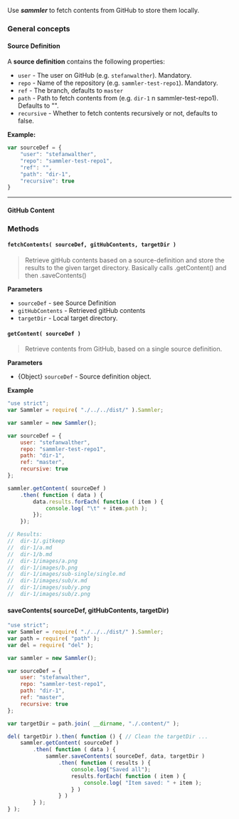 Use ***sammler*** to fetch contents from GitHub to store them locally.

### General concepts

#### Source Definition
A **source definition** contains the following properties:

- `user` - The user on GitHub (e.g. `stefanwalther`). Mandatory.
- `repo` - Name of the repository (e.g. `sammler-test-repo1`). Mandatory.
- `ref` - The branch, defaults to `master`
- `path` - Path to fetch contents from (e.g. `dir-1` n sammler-test-repo1). Defaults to "".
- `recursive` - Whether to fetch contents recursively or not, defaults to false.

**Example:**

```js
var sourceDef = {
	"user": "stefanwalther",
	"repo": "sammler-test-repo1",
	"ref": "",
	"path": "dir-1",
	"recursive": true
}
```
---
#### GitHub Content


### Methods

#### `fetchContents( sourceDef, gitHubContents, targetDir )`

> Retrieve gitHub contents based on a source-definition and store the results to the given target directory.
> Basically calls .getContent() and then .saveContents()

**Parameters**

- `sourceDef` - see Source Definition
- `gitHubContents` - Retrieved gitHub contents
- `targetDir` - Local target directory.

#### `getContent( sourceDef )`

> Retrieve contents from GitHub, based on a single source definition.

**Parameters**
- {Object} `sourceDef` - Source definition object.

**Example**

```js
"use strict";
var Sammler = require( "./../../dist/" ).Sammler;

var sammler = new Sammler();

var sourceDef = {
	user: "stefanwalther",
	repo: "sammler-test-repo1",
	path: "dir-1",
	ref: "master",
	recursive: true
};

sammler.getContent( sourceDef )
	.then( function ( data ) {
		data.results.forEach( function ( item ) {
			console.log( "\t" + item.path );
		});
	});

// Results:
// 	dir-1/.gitkeep
// 	dir-1/a.md
// 	dir-1/b.md
// 	dir-1/images/a.png
// 	dir-1/images/b.png
// 	dir-1/images/sub-single/single.md
// 	dir-1/images/sub/x.md
// 	dir-1/images/sub/y.png
// 	dir-1/images/sub/z.png

```

#### saveContents( sourceDef, gitHubContents, targetDir)

```js
"use strict";
var Sammler = require( "./../../dist/" ).Sammler;
var path = require( "path" );
var del = require( "del" );

var sammler = new Sammler();

var sourceDef = {
	user: "stefanwalther",
	repo: "sammler-test-repo1",
	path: "dir-1",
	ref: "master",
	recursive: true
};

var targetDir = path.join( __dirname, "./.content/" );

del( targetDir ).then( function () { // Clean the targetDir ...
	sammler.getContent( sourceDef )
		.then( function ( data ) {
			sammler.saveContents( sourceDef, data, targetDir )
				.then( function ( results ) {
					console.log("Saved all");
					results.forEach( function ( item ) {
						console.log( "Item saved: " + item );
					} )
				} )
		} );
} );
```
